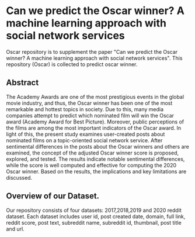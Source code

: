 # Can we predict the Oscar winner? A machine learning approach with social network services
Oscar repository is to supplement the paper "Can we predict the Oscar winner? A machine learning approach with social network services". This repository (Oscar) is collected to predict oscar winner.

## Abstract
The Academy Awards are one of the most prestigious events in the global movie industry, and thus, the Oscar winner has been one of the most remarkable and hottest topics in society. Due to this, many media companies attempt to predict which nominated film will win the Oscar award (Academy Award for Best Picture). Moreover, public perceptions of the films are among the most important indicators of the Oscar award. In light of this, the present study examines user-created posts about nominated films on a topic-oriented social network service. After sentimental differences in the posts about the Oscar winners and others are examined, the concept of the adjusted Oscar winner score is proposed, explored, and tested. The results indicate notable sentimental differences, while the score is well computed and effective for computing the 2020 Oscar winner. Based on the results, the implications and key limitations are discussed.


## Overview of our Dataset.
Our repository consists of four datasets: 2017,2018,2019 and 2020 reddit dataset. Each dataset includes user id, post created date, domain, full link, reddit score,  post text, subreddit name, subreddit id, thumbnail, post title and url.

